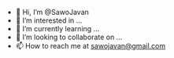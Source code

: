 - 👋 Hi, I’m @SawoJavan
- 👀 I’m interested in ...
- 🌱 I’m currently learning ...
- 💞️ I’m looking to collaborate on ...
- 📫 How to reach me at sawojavan@gmail.com

<!---
SawoJavan/SawoJavan is a ✨ special ✨ repository because its `README.md` (this file) appears on your GitHub profile.
You can click the Preview link to take a look at your changes.
--->

